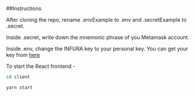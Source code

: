 ##Instructions

After cloning the repo, rename .envExample to .env and .secretExample to .secret.

Inside .secret, write down the mnemonic phrase of you Metamask account.

Inside .env, change the INFURA key to your personal key. You can get your key from [here](https://infura.io/)

To start the React frontend -

```bash
cd client
```

```bash
yarn start
```